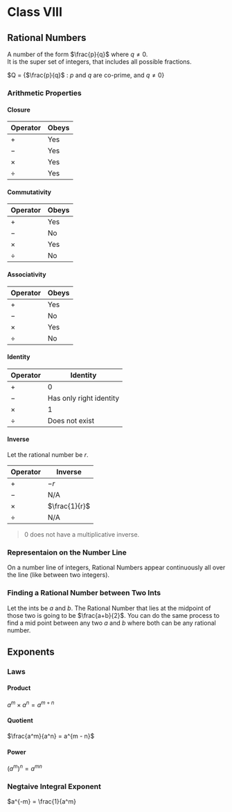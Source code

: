 # Class VIII

## Rational Numbers

A number of the form $\frac{p}{q}$ where $q\neq0$.\
It is the super set of integers, that includes all possible fractions.

$Q = {$\frac{p}{q}$ : $p$ and $q$ are co-prime, and $q\neq0$}

### Arithmetic Properties

#### Closure

Operator  |Obeys
----------|-----
$+$       |Yes
$-$       |Yes
$\times$  |Yes
$\div$    |Yes

#### Commutativity

Operator  |Obeys
----------|-----
$+$       |Yes
$-$       |No
$\times$  |Yes
$\div$    |No

#### Associativity

Operator  |Obeys
----------|-----
$+$       |Yes
$-$       |No
$\times$  |Yes
$\div$    |No

#### Identity

Operator  |Identity
----------|-----
$+$       |$0$
$-$       |Has only right identity
$\times$  |$1$
$\div$    |Does not exist

#### Inverse

Let the rational number be $r$.

Operator  |Inverse
----------|-----
$+$       |$-r$
$-$       |N/A
$\times$  |$\frac{1}{r}$
$\div$    |N/A

> $0$ does not have a multiplicative inverse.

### Representaion on the Number Line

On a number line of integers, Rational Numbers appear continuously all over the line (like between
two integers).

### Finding a Rational Number between Two Ints

Let the ints be $a$ and $b$. The Rational Number that lies at the midpoint of those two is
going to be $\frac{a+b}{2}$. You can do the same process to find a mid point
between any two $a$ and $b$ where both can be any rational number.

## Exponents

### Laws

#### Product

$a^m\times{a^n} = a^{m + n}$

#### Quotient

$\frac{a^m}{a^n} = a^{m - n}$

#### Power

$(a^m)^n = a^{mn}$

### Negtaive Integral Exponent

$a^{-m} = \frac{1}{a^m}

